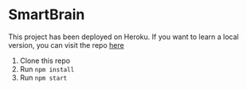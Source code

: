 # SmartBrain
This project has been deployed on Heroku. If you want to learn a local version, you can visit
the repo [here](https://github.com/Trevorchenmsu/React-based_Full_Stack_Web_Application_Integrated_with_Face_Recognition)

1. Clone this repo
2. Run `npm install`
3. Run `npm start`
